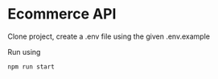 # Ecommerce API
Clone project, create a .env file using the given .env.example

Run using
```
npm run start
```
